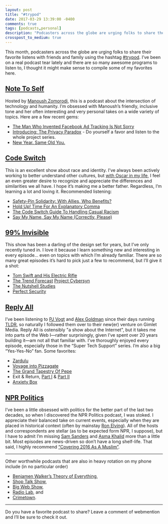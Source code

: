 ```yaml
---
layout: post
title: "#trypod"
date: 2017-03-29 13:39:00 -0400
comments: true
tags: [podcasts,personal]
description: "Podcasters across the globe are urging folks to share their favorite listens with friends and family using the hashtag #trypod. Here are a few of mine."
crosspost_to_medium: true
---
```


This month, podcasters across the globe are urging folks to share their favorite listens with friends and family using the hashtag [#trypod](https://twitter.com/search?q=%23trypod). I’ve been on a real podcast tear lately and there are so many awesome programs to listen to, I thought it might make sense to compile some of my favorites here.

<!-- more -->

## [Note To Self](http://www.wnyc.org/shows/notetoself)

Hosted by [Manoush Zomorodi](http://www.manoushz.com/), this is a podcast about the intersection of technology and humanity. I’m obsessed with Manoush’s friendly, inclusive tone and her often interesting and very personal takes on a wide variety of topics. Here are a few recent gems:

* [The Man Who Invented Facebook Ad Tracking Is Not Sorry](http://www.wnyc.org/story/chaos-monkey-facebook/)
* [Introducing: The Privacy Paradox](http://www.wnyc.org/story/privacy-paradox-launch/) - Do yourself a favor and listen to the whole project series.
* [New Year. Same Old You.](http://www.wnyc.org/story/new-year-same-old-you/)

## [Code Switch](http://www.npr.org/sections/codeswitch/)

This is an excellent show about race and identity. I’ve always been actively working to better understand other cultures, but [with Oscar in my life](/notebook/im-voting-for-oscar/), I feel an even greater desire to recognize and appreciate the differences and similarities we all have. I hope it’s making me a better father. Regardless, I’m learning a lot and loving it. Recommended listening:

* [Safety-Pin Solidarity: With Allies, Who Benefits?](http://one.npr.org/?sharedMediaId=516907017:519086653)
* [Hold Up! Time For An Explanatory Comma](http://one.npr.org/?sharedMediaId=504482252:505487421)
* [The Code Switch Guide To Handling Casual Racism](http://one.npr.org/?sharedMediaId=495473701:495719078)
* [Say My Name, Say My Name (Correctly, Please)](http://one.npr.org/?sharedMediaId=489403607:489420388)

## [99% Invisible](http://99percentinvisible.org/)

This show has been a darling of the design set for years, but I’ve only recently tuned in. I love it because I learn something new and interesting in every episode… even on topics with which I’m already familiar. There are so many great episodes it’s hard to pick just a few to recommend, but I’ll give it a shot:

* [Tom Swift and His Electric Rifle](http://99percentinvisible.org/episode/tom-swift-electric-rifle/)
* [The Trend Forecast](http://99percentinvisible.org/episode/the-trend-forecast/)
[Project Cybersyn](http://99percentinvisible.org/episode/project-cybersyn/)
* [The Nutshell Studies](http://99percentinvisible.org/episode/the-nutshell-studies/)
* [Perfect Security](http://99percentinvisible.org/episode/perfect-security/)

## [Reply All](https://gimletmedia.com/reply-all/)

I’ve been listening to [PJ Vogt](https://twitter.com/PJVogt) and [Alex Goldman](https://twitter.com/AGoldmund) since their days running [TLDR](https://tinyletter.com/hotpod/letters/hot-pod-what-happened-to-tldr), so naturally I followed them over to their new(er) venture on Gimlet Media. Reply All is ostensibly "a show about the Internet", but it takes me into parts of the Web I—rather surprisingly, given I’ve spent over 20 years building it—am not all that familiar with. I’ve thoroughly enjoyed every episode, especially those in the “Super Tech Support” series. I’m also a big “Yes-Yes-No” fan. Some favorites:

* [Zardulu](https://gimletmedia.com/episode/zardulu/)
* [Voyage into Pizzagate](https://gimletmedia.com/episode/83-voyage-into-pizzagate/)
* [The Grand Tapestry Of Pepe](https://gimletmedia.com/episode/77-the-grand-tapestry-of-pepe/)
* Exit & Return, [Part I](https://gimletmedia.com/episode/23-exit-return-part-i/) & [Part II](https://gimletmedia.com/episode/24-exit-return-part-ii/)
* [Anxiety Box](https://gimletmedia.com/episode/the-anxiety-box/)

## [NPR Politics](http://www.npr.org/podcasts/510310/npr-politics-podcast)

I’ve been a little obsessed with politics for the better part of the last two decades, so when I discovered the NPR Politics podcast, I was stoked. I appreciate their balanced take on current events, especially when they are placed in historical context (often by mainstay [Ron Elving](http://www.npr.org/people/1930203/ron-elving)). All of the hosts and correspondents are stellar (as to be expected form NPR, I suppose), but I have to admit I’m missing [Sam Sanders](http://www.npr.org/people/349243304/sam-sanders) and [Asma Khalid](http://www.npr.org/people/459062304/asma-khalid) more than a little bit. Most episodes are news-driven so don’t have a long shelf-life. That said, I highly recommend [“Covering 2016 As A Muslim”](http://one.npr.org/?sharedMediaId=504673178:504723137).

<hr>

Other worthwhile podcasts that are also in heavy rotation on my phone include (in no particular order)

* [Benjamen Walker’s Theory of Everything](https://toe.prx.org/),
* [Shop Talk Show](http://shoptalkshow.com/),
* [Big Web Show](http://5by5.tv/bigwebshow),
* [Radio Lab](http://www.radiolab.org/series/podcasts/), and
* [Crimetown](https://gimletmedia.com/crimetown/).

<hr>

Do you have a favorite podcast to share? Leave a comment of webmention and I’ll be sure to check it out.
